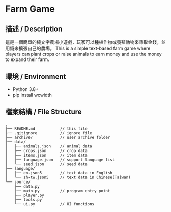 # Farm Game
## 描述 / Description
這是一個簡單的純文字農場小遊戲，玩家可以種植作物或養殖動物來賺取金錢，並用錢來擴張自己的農場。
This is a simple text-based farm game where players can plant crops or raise animals to earn money and use the money to expand their farm.
## 環境 / Environment
- Python 3.8+
- pip install wcwidth
## 檔案結構 / File Structure
```
.
├── README.md           // this file
├── .gitignore          // ignore file
├── archive/            // user archive folder
├── data/
│   ├── animals.json    // animal data
│   ├── crops.json      // crop data
│   ├── items.json      // item data
│   ├── language.json   // support language list
│   └── seed.json       // seed data
├── language/
│   ├── en.json5        // text data in English
│   └── zh-tw.json5     // text data in Chinese(Taiwan)
└── source/
    ├── data.py
    ├── main.py         // program entry point
    ├── player.py
    ├── tools.py
    └── ui.py           // UI functions
```